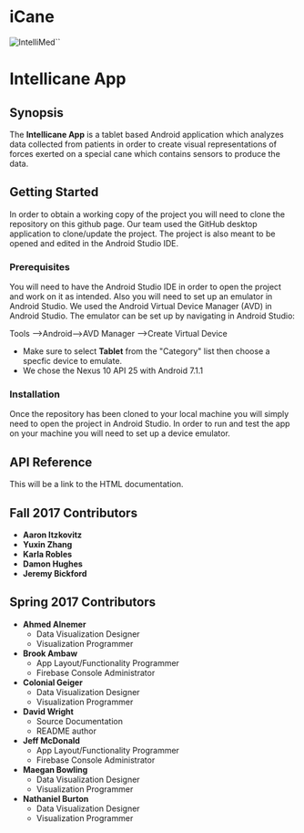 # iCane


![IntelliMed](http://i.imgur.com/pO7pcnF.png)``


# Intellicane App

## Synopsis

The **Intellicane App** is a tablet based Android application which analyzes data collected from patients in order to create visual representations of forces exerted on a special cane which contains sensors to produce the data.  

## Getting Started

In order to obtain a working copy of the project you will need to clone the repository on this github page. Our team used the GitHub desktop application to clone/update the project. The project is also meant to be opened and edited in the Android Studio IDE.

### Prerequisites
You will need to have the Android Studio IDE in order to open the project and work on it as intended. Also you will need to set up an emulator in Android Studio. We used the Android Virtual Device Manager (AVD) in Android Studio. The emulator can be set up by navigating in Android Studio:

Tools -->Android-->AVD Manager -->Create Virtual Device 

- Make sure to select **Tablet** from the "Category" list then choose a specfic device to emulate.
- We chose the Nexus 10 API 25 with Android 7.1.1


### Installation

Once the repository has been cloned to your local machine you will simply need to open the project in Android Studio. In order to run and test the app on your machine you will need to set up a device emulator. 

## API Reference

This will be a link to the HTML documentation.

## Fall 2017 Contributors
  
- **Aaron Itzkovitz**  
- **Yuxin Zhang**
- **Karla Robles**  
- **Damon Hughes** 
- **Jeremy Bickford**

## Spring 2017 Contributors

- **Ahmed Alnemer**  
  - Data Visualization Designer
  - Visualization Programmer
- **Brook Ambaw**
  - App Layout/Functionality Programmer
  - Firebase Console Administrator
- **Colonial Geiger**  
  - Data Visualization Designer
  - Visualization Programmer
- **David Wright** 
  - Source Documentation
  - README author
- **Jeff McDonald**
  - App Layout/Functionality Programmer
  - Firebase Console Administrator
- **Maegan Bowling**
  - Data Visualization Designer
  - Visualization Programmer
- **Nathaniel Burton**
  - Data Visualization Designer
  - Visualization Programmer

